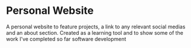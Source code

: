 # Personal Website

A personal website to feature projects, a link to any relevant social medias and an about section. Created as a learning tool and to show some of the work I've completed so far software development
